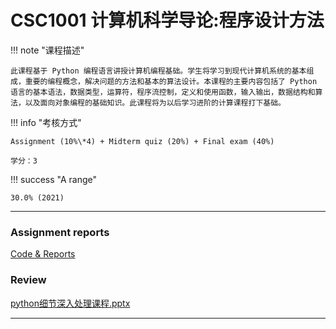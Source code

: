 # CSC1001 计算机科学导论:程序设计方法

!!! note "课程描述"

    此课程基于 Python 编程语言讲授计算机编程基础。学生将学习到现代计算机系统的基本组成，重要的编程概念，解决问题的方法和基本的算法设计。本课程的主要内容包括了 Python 语言的基本语法，数据类型，运算符，程序流控制，定义和使用函数，输入输出，数据结构和算法，以及面向对象编程的基础知识。此课程将为以后学习进阶的计算课程打下基础。


!!! info "考核方式"

	Assignment (10%\*4) + Midterm quiz (20%) + Final exam (40%)
	
	学分：3

!!! success "A range"

	30.0% (2021)

---

### Assignment reports

[Code & Reports](./CSC1001_reports.zip)

### Review

[python细节深入处理课程.pptx](./CSC1001/python细节深入处理课程.pptx)

---


